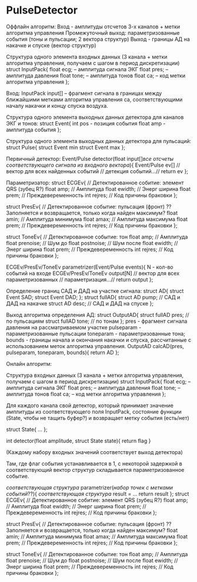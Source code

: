 # PulseDetector
Оффлайн алгоритм:
Вход - амплитуды отсчетов 3-х каналов + метки алгоритма управления
Промежуточный выход: параметризованные события (тоны и пульсации; 2 вектора структур)
Выход - границы АД на накачке и спуске (вектор структур)

Структура одного элемента входных данных (3 канала + метки алгоритма управления, получаем с шагом в период дискретизации)
struct InputPack{ 
	float ecg; – амплитуда сигнала ЭКГ
	float pres; – амплитуда давления
	float tone; – амплитуда тонов
	float ca; – код метки алгоритма управления
};

Вход: InputPack input[] – фрагмент сигнала в границах между ближайшими метками алгоритма управления са, соответствующими началу накачки и концу спуска воздуха.

Структура одного элемента выходных данных детектора для каналов ЭКГ и тонов:
struct Event{
	int pos      - позиция события
	float amp  - амплитуда события
};

Структура одного элемента выходных данных детектора для пульсаций:
struct Pulse{
	struct Event min
	struct Event max
};

Первичный детектор: 
Event/Pulse detector(float input[]*все отсчеты соответствующего сигнала из входного вектора*){
	Event/Pulse ev[]  // вектор для всех найденных событий
	// детекция событий…//
	return ev
};

Параметризатор:
struct ECGEv{       // Детектированное собитие: элемент QRS (зубец R?)
    float amp;         // Амплитуда
    float ewidth;     // Энерг ширина
    float prem;      // Преждевеременность
    int rejres;        // Код причины браковки
};

struct PresEv{      // Детектированное событие: пульсация (фронт) ?? Заполняется и возвращается, только когда найден максимум?
    float amin;       // Амплитуда минимума
    float amax;      // Амплитуда максимума
    float prem;      // Преждевеременность
    int rejres;        // Код причины браковки
};

struct ToneEv{          // Детектированное событие: тон
    float amp;             // Амплитуда
    float prenoise;     // Шум до
    float postnoise;   // Шум после
    float ewidth;        // Энерг ширина
    float prem;          // Преждевеременность
    int rejres;           // Код причины браковки
};

ECGEv/PresEv/ToneEv parametrizer(Event/Pulse events){
	N - кол-во событий на входе
	ECGEv/PresEv/ToneEv output[N] // вектор для всех параметризованных
	// параметризация…//
	return output
};

Определение границ САД и ДАД на участке сигнала:
struct AD{
	struct Event SAD;
	struct Event DAD;
};
struct fullAD{
	struct AD pump;  // САД и ДАД на накачке
	struct AD desc;   // САД и ДАД на спуске
};

Выход алгоритма определения АД:
struct OutputAD{
	struct fullAD pres; // по пульсациям
	struct fullAD tone; // по тонам
};
pres - фрагмент сигнала давления на рассматриваемом участке
pulseparam - параметризованные пульсации
toneparam - параметризованные тона;
bounds - границы начала и окончания накачки и спуска, рассчитанные с использованием меток алгоритма управления.
OutputAD calcAD(pres, pulseparam, toneparam, bounds){
	return AD
};

Онлайн алгоритм:

Структура входных данных (3 канала + метки алгоритма управления, получаем с шагом в период дискретизации)
struct InputPack{ 
	float ecg; – амплитуда сигнала ЭКГ
	float pres; – амплитуда давления
	float tone; – амплитуда тонов
	float ca; – код метки алгоритма управления
};

Для каждого канала свой детектор, который принимает значение амплитуды из соответствующего поля InputPack, состояние функции (State, чтобы не тащить буфер?) и возвращает метку события (есть/нет)

struct State{
	…
};

int detector(float amplitude, struct State state){
	return flag
}

(Каждому набору входных значений соответствует выход детектора)

Там, где флаг события устанавливается в 1, с некоторой задержкой в соответствующий вектор структур складывается параметризованное событие.

*соответствующая структура* parametrizer(*набор точек с метками событий*??){
	*соответствующая структура* result = …
	return result
};
struct ECGEv{       // Детектированное собитие: элемент QRS (зубец R?)
    float amp;         // Амплитуда
    float ewidth;     // Энерг ширина
    float prem;      // Преждевеременность
    int rejres;        // Код причины браковки
};

struct PresEv{      // Детектированное событие: пульсация (фронт) ?? Заполняется и возвращается, только когда найден максимум?
    float amin;       // Амплитуда минимума
    float amax;      // Амплитуда максимума
    float prem;      // Преждевеременность
    int rejres;        // Код причины браковки
};

struct ToneEv{          // Детектированное событие: тон
    float amp;             // Амплитуда
    float prenoise;     // Шум до
    float postnoise;   // Шум после
    float ewidth;        // Энерг ширина
    float prem;          // Преждевеременность
    int rejres;           // Код причины браковки
};

